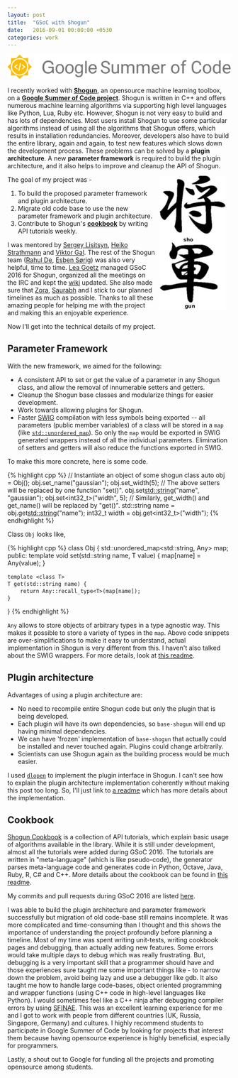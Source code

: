 ```yaml
---
layout: post
title:  "GSoC with Shogun"
date:   2016-09-01 00:00:00 +0530
categories: work
---
```

![GSoC Logo](/assets/gsoc-logo.svg)

I recently worked with **[Shogun](https://github.com/shogun-toolbox/shogun)**, an opensource machine learning toolbox, on a **[Google Summer of Code project](https://summerofcode.withgoogle.com/projects/#6312557614727168)**. Shogun is written in C++ and offers numerous machine learning algorithms via supporting high level languages like Python, Lua, Ruby etc. However, Shogun is not very easy to build and has lots of dependencies. Most users install Shogun to use some particular algorithms instead of using all the algorithms that Shogun offers, which results in installation redundancies. Moreover, developers also have to build the entire library, again and again, to test new features which slows down the development process. These problems can be solved by a **plugin architecture**. A new **parameter framework** is required to build the plugin architecture, and it also helps to improve and cleanup the API of Shogun.

<img align="right" hspace="10" src="/assets/shogun-logo.png">

The goal of my project was -

1. To build the proposed parameter framework and plugin architecture.
2. Migrate old code base to use the new parameter framework and plugin architecture.
3. Contribute to Shogun's **[cookbook](http://shogun.ml/cookbook/latest/)** by writing API tutorials weekly.

I was mentored by [Sergey Lisitsyn](https://github.com/lisitsyn), [Heiko Strathmann](https://github.com/karlnapf) and [Viktor Gal](https://github.com/vigsterkr). The rest of the Shogun team ([Rahul De](https://github.com/lambday), [Esben Sørig](https://github.com/sorig)) was also very helpful, time to time. [Lea Goetz](https://www.linkedin.com/in/lea-goetz-211213116) managed GSoC 2016 for Shogun, organized all the meetings on the IRC and kept the [wiki](https://github.com/shogun-toolbox/shogun/wiki) updated. She also made sure that [Zora](https://github.com/oxphos), [Saurabh](https://github.com/saurabh7) and I stick to our planned timelines as much as possible. Thanks to all these amazing people for helping me with the project and making this an enjoyable experience.

Now I'll get into the technical details of my project.

## Parameter Framework

With the new framework, we aimed for the following:

- A consistent API to set or get the value of a parameter in any Shogun class, and allow the removal of innumerable setters and getters.
- Cleanup the Shogun base classes and modularize things for easier development.
- Work towards allowing plugins for Shogun.
- Faster [SWIG](http://swig.org/) compilation with less symbols being exported -- all parameters (public member variables) of a class will be stored in a `map` (like [`std::unordered_map`](http://en.cppreference.com/w/cpp/container/unordered_map)). So only the `map` would be exported in SWIG generated wrappers instead of all the individual parameters. Elimination of setters and getters will also reduce the functions exported in SWIG.

To make this more concrete, here is some code.

{% highlight cpp %}
// Instantiate an object of some shogun class
auto obj = Obj();
obj.set_name("gaussian");
obj.set_width(5);
// The above setters will be replaced by one function "set<T>()".
obj.set<std::string>("name", "gaussian");
obj.set<int32_t>("width", 5);
// Similarly, get_width() and get_name() will be replaced by "get<T>()".
std::string name = obj.get<std::string>("name");
int32_t width = obj.get<int32_t>("width");
{% endhighlight %}

Class `Obj` looks like,

{% highlight cpp %}
class Obj {
    std::unordered_map<std::string, Any> map;
public:
    template <class T>
    void set(std::string name, T value) {
        map[name] = Any(value);
    }

    template <class T>
    T get(std::string name) {
        return Any::recall_type<T>(map[name]);
    }
}
{% endhighlight %}

`Any` allows to store objects of arbitrary types in a type agnostic way. This makes it possible to store a variety of types in the `map`. Above code snippets are over-simplifications to make it easy to understand, actual implementation in Shogun is very different from this. I haven't also talked about the SWIG wrappers. For more details, look at [this readme](https://gist.github.com/sanuj/f27046a0658c4320325849a81649d139).

## Plugin architecture

Advantages of using a plugin architecture are:

- No need to recompile entire Shogun code but only the plugin that is being developed.
- Each plugin will have its own dependencies, so `base-shogun` will end up having minimal dependencies.
- We can have 'frozen' implementation of `base-shogun` that actually could be installed and never touched again. Plugins could change arbitrarily.
- Scientists can use Shogun again as the building process would be much easier.

I used [`dlopen`](http://linux.die.net/man/3/dlopen) to implement the plugin interface in Shogun. I can't see how to explain the plugin architecture implementation coherently without making this post too long. So, I'll just link to [a readme](https://gist.github.com/sanuj/f885cbd2d7946995af80953476d720fd) which has more details about the implementation.

## Cookbook

[Shogun Cookbook](http://shogun.ml/cookbook/latest) is a collection of API tutorials, which explain basic usage of algorithms available in the library. While it is still under development, almost all the tutorials were added during GSoC 2016. The tutorials are written in "meta-language" (which is like pseudo-code), the generator parses meta-language code and generates code in Python, Octave, Java, Ruby, R, C# and C++. More details about the cookbook can be found in [this readme](https://github.com/shogun-toolbox/shogun/tree/develop/doc/cookbook).

My commits and pull requests during GSoC 2016 are listed [here](https://gist.github.com/sanuj/62f576cdaa80ecaa781f78b4b9298de4).

I was able to build the plugin architecture and parameter framework successfully but migration of old code-base still remains incomplete. It was more complicated and time-consuming than I thought and this shows the importance of understanding the project profoundly before planning a timeline. Most of my time was spent writing unit-tests, writing cookbook pages and debugging, than actually adding new features. Some errors would take multiple days to debug which was really frustrating. But, debugging is a very important skill that a programmer should have and those experiences sure taught me some important things like - to narrow down the problem, avoid being lazy and use a debugger like gdb. It also taught me how to handle large code-bases, object oriented programming and wrapper functions (using C++ code in high-level languages like Python). I would sometimes feel like a C++ ninja after debugging compiler errors by using [SFINAE](http://en.cppreference.com/w/cpp/language/sfinae). This was an excellent learning experience for me and I got to work with people from different countries (UK, Russia, Singapore, Germany) and cultures. I highly recommend students to participate in Google Summer of Code by looking for projects that interest them because having opensource experience is highly beneficial, especially for programmers.

Lastly, a shout out to Google for funding all the projects and promoting opensource among students.
